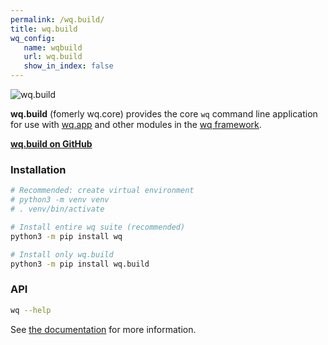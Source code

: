 ```yaml
---
permalink: /wq.build/
title: wq.build
wq_config:
   name: wqbuild
   url: wq.build
   show_in_index: false
---
```


![wq.build](https://wq.io/images/wq.build.svg)

**wq.build** (fomerly wq.core) provides the core `wq` command line application for use with [wq.app] and other modules in the [wq framework].

[**wq.build on GitHub**](https://github.com/wq/wq.build)

### Installation

```bash
# Recommended: create virtual environment
# python3 -m venv venv
# . venv/bin/activate

# Install entire wq suite (recommended)
python3 -m pip install wq

# Install only wq.build
python3 -m pip install wq.build
```

### API

```bash
wq --help
```

See [the documentation][setup] for more information.

[wq.app]: ../wq.app/index.md
[wq framework]: ../index.md
[setup]: ../overviews/setup.md
